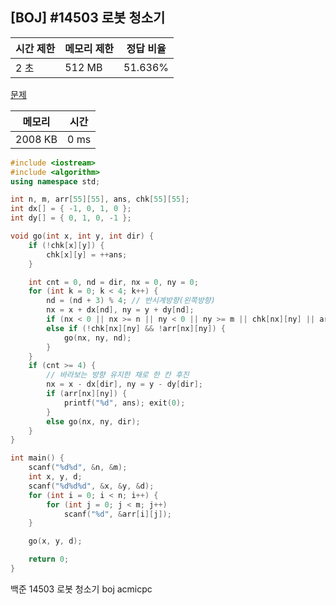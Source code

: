 ## [BOJ] #14503 로봇 청소기

| 시간 제한 | 메모리 제한 | 정답 비율 |
| --------- | ----------- | --------- |
| 2 초      | 512 MB      | 51.636%   |

[문제](https://www.acmicpc.net/problem/14503)



| 메모리  | 시간 |
| ------- | ---- |
| 2008 KB | 0 ms |

```c++
#include <iostream>
#include <algorithm>
using namespace std;

int n, m, arr[55][55], ans, chk[55][55];
int dx[] = { -1, 0, 1, 0 };
int dy[] = { 0, 1, 0, -1 };

void go(int x, int y, int dir) {
	if (!chk[x][y]) {
		chk[x][y] = ++ans;
	}

	int cnt = 0, nd = dir, nx = 0, ny = 0;
	for (int k = 0; k < 4; k++) {
		nd = (nd + 3) % 4; // 반시계방향(왼쪽방향)
		nx = x + dx[nd], ny = y + dy[nd];
		if (nx < 0 || nx >= n || ny < 0 || ny >= m || chk[nx][ny] || arr[nx][ny]) cnt++;
		else if (!chk[nx][ny] && !arr[nx][ny]) {
			go(nx, ny, nd);
		}
	}
	if (cnt >= 4) {
		// 바라보는 방향 유지한 채로 한 칸 후진
		nx = x - dx[dir], ny = y - dy[dir];
		if (arr[nx][ny]) {
			printf("%d", ans); exit(0);
		}
		else go(nx, ny, dir);
	}
}

int main() {
	scanf("%d%d", &n, &m);
	int x, y, d;
	scanf("%d%d%d", &x, &y, &d);
	for (int i = 0; i < n; i++) {
		for (int j = 0; j < m; j++)
			scanf("%d", &arr[i][j]);
	}

	go(x, y, d);

	return 0;
}
```





백준 14503 로봇 청소기 boj acmicpc

